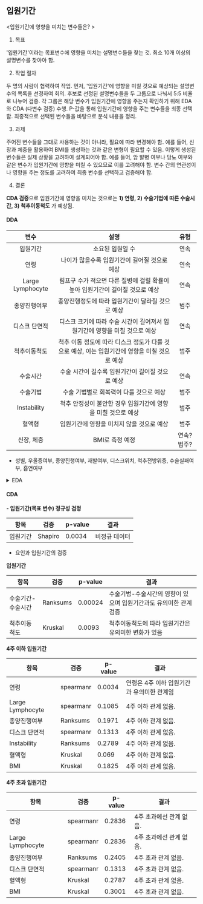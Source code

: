 ## 입원기간


<입원기간에 영향을 미치는 변수들은? >

1. 목표

'입원기간'이라는 목표변수에 영향을 미치는 설명변수들을 찾는 것.
최소 10개 이상의 설명변수를 찾아야 함.

2. 작업 절차

두 명의 사람이 협력하여 작업.
먼저, '입원기간'에 영향을 미칠 것으로 예상되는 설명변수의 목록을 선정하여 회의.
후보로 선정된 설명변수들을 두 그룹으로 나눠서 5:5 비율로 나누어 검증.
각 그룹은 해당 변수가 입원기간에 영향을 주는지 확인하기 위해 EDA와 CDA (다변수 검증) 수행.
P-값을 통해 입원기간에 영향을 주는 변수들을 최종 선택함.
최종적으로 선택된 변수들을 바탕으로 분석 내용을 정리.

3. 과제

주어진 변수들을 그대로 사용하는 것이 아니라, 필요에 따라 변경해야 함.
예를 들어, 신장과 체중을 활용하여 BMI를 생성하는 것과 같은 변형이 필요할 수 있음.
이렇게 생성된 변수들은 실제 상황을 고려하여 설계되어야 함.
예를 들어, 암 발병 여부나 당뇨 여부와 같은 변수가 입원기간에 영향을 미칠 수 있으므로 이를 고려해야 함.
변수 간의 연관성이나 영향을 주는 정도를 고려하여 최종 변수를 선택하고 검증해야 함.

4. 결론

**CDA 검증**으로 입원기간에 영향을 미치는 것으로는 **1) 연령, 2) 수술기법에 따른 수술시간, 3) 척추이동척도** 가 예상됨.



#### DDA 

| 변수 | 설명 | 유형 |
| :--: | :--: | :--: |
| 입원기간 | 소요된 입원일 수 | 연속 |
| 연령 | 나이가 많을수록 입원기간이 길어질 것으로 예상 | 연속 |
| Large Lymphocyte | 림프구 수가 적으면 다른 질병에 걸릴 확률이 높아 입원기간이 길어질 것으로 예상 | 연속 |
| 종양진행여부 | 종양진행정도에 따라 입원기간이 달라질 것으로 예상 | 범주 |
| 디스크 단면적 | 디스크 크기에 따라 수술 시간이 길어져서 입원기간에 영향을 미칠 것으로 예상 | 연속 |
| 척추이동척도 | 척추 이동 정도에 따라 디스크 정도가 다를 것으로 예상, 이는 입원기간에 영향을 미칠 것으로 예상 | 범주 |
| 수술시간 | 수술 시간이 길수록 입원기간이 길어질 것으로 예상 | 연속 |
| 수술기법 | 수술 기법별로 회복력이 다를 것으로 예상 | 범주 |
| Instability | 척추 안정성이 불안한 경우 입원기간에 영향을 미칠 것으로 예상 | 범주 |
| 혈액형 | 입원기간에 영향을 미치지 않을 것으로 예상 | 범주 |
| 신장, 체중  | BMI로 측정 예정 | 연속?범주? |
+ 성별, 우울증여부, 종양진행여부, 재발여부, 디스크위치, 척추전방위증, 수술실패여부, 흡연여부 



<details>


<summary> EDA </summary>


#### 연령-입원기간
- 연속-연속_ scatter, hitmap
![Alt text](image.png)

- 연령은 입원기간에 영향을 미치지 않는 것으로 보여짐. 
    - 입원기간 4주 이하에서 50대가 많이 입원하는것으로 보여짐
        
        ![Alt text](image-1.png)

    - 입원기간 4주 초과에서 오히려 30대, 60대 많이 입원하는 것으로 보여짐 (직업 or 생활환경에 영향을 많이 받았을거같은..)
        ![Alt text](image-2.png)


#### Large Lymphocyte-입원기간
- 연속-연속 (정상 범위 15~45(10^2)/μL )
- 림프구 수와 입원기간은 연관성이 보이지 않음. 
    ![Alt text](image-3.png)
    
        
#### 종양진행여부-입원기간
- 범주-연속
- 종양 진행이 없을때보다 있을 때 입원기간이 조금 늘어나는 것으로 보이나 이의 값의 variation이 크므로 검증이 필수
    ![Alt text](image-5.png)

#### 종양진행여부-입원기간
- 연속-연속 
- 디스크 단위 면적이 클수록 입원기간이 늘어나지 않을까 예상함. 
    ![Alt text](image-6.png)
    - correlation 수치상 관계가 없을 것으로 예상됨. 

#### 척추이동척도-입원기간
- 범주-연속 
- 척추이동척도에 따라 입원기간과 연관이 있을 것으로 예상함.  
    ![Alt text](image-7.png)

#### 수술시간-입원기간
- 연속-연속
    ![Alt text](image-8.png)

#### 수술기법-입원기간
- 범주-연속
    ![Alt text](image-9.png)

#### 척추안정성-입원기간
- 범주-연속    
    ![Alt text](image-10.png)

##### 혈액형-입원기간
- 범주-연속
    ![Alt text](image-11.png)

##### BMI-입원기간
- 범주-연속
    ![Alt text](image-12.png)

</details>


#### CDA

**- 입원기간(목표 변수) 정규성 검정**

| 항목 | 검증 | p-value | 결과 |
| --- | --- | --- | --- |
| 입원기간 | Shapiro | 0.0034 | 비정규 데이터|

- 요인과 입원기간의 검증

**입원기간**

| 항목 | 검증 | p-value | 결과 |
| --- | --- | --- | --- |
| 수술기간-수술시간 | Ranksums | 0.00024 | 수술기법-수술시간의 영향이 있으며 입원기간과도 유의미한 관계 검증|
| 척추이동척도 | Kruskal | 0.0093 | 척추이동척도에 따라 입원기간은 유의미한 변화가 있음 |

**4주 이하 입원기간**

| 항목 | 검증 | p-value | 결과 |
| --- | --- | --- | --- |
| 연령  | spearmanr | 0.0034 | 연령은 4주 이하 입원기간과 유의미한 관계임|
| Large Lymphocyte  | spearmanr | 0.1085 | 4주 이하 관계 없음. |
| 종양진행여부  | Ranksums | 0.1971 | 4주 이하 관계 없음. |
| 디스크 단면적  | spearmanr | 0.1313 | 4주 이하 관계 없음. |
| Instability  | Ranksums | 0.2789 | 4주 이하 관계 없음. |
| 혈액형  | Kruskal | 0.069 | 4주 이하 관계 없음. |
|  BMI  | Kruskal | 0.1825 | 4주 이하 관계 없음. |

**4주 초과 입원기간**

| 항목 | 검증 | p-value | 결과 |
| --- | --- | --- | --- |
| 연령  | spearmanr | 0.2836 | 4주 초과에선 관계 없음. |
| Large Lymphocyte  | spearmanr | 0.2836 | 4주 초과에선 관계 없음. |
| 종양진행여부  | Ranksums | 0.2405 | 4주 초과 관계 없음. |
| 디스크 단면적  | spearmanr | 0.1313 | 4주 초과 관계 없음. |
| 혈액형  | Kruskal | 0.2787 | 4주 초과 관계 없음. |
|  BMI  | Kruskal | 0.3001 | 4주 초과 관계 없음. |